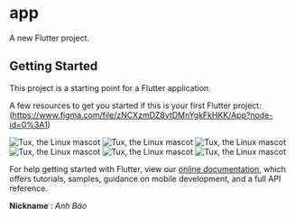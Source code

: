 # app

A new Flutter project.

## Getting Started

This project is a starting point for a Flutter application.

A few resources to get you started if this is your first Flutter project:
(https://www.figma.com/file/zNCXzmDZ8ytDMnYgkFkHKK/App?node-id=0%3A1)


![Tux, the Linux mascot](/assets/images/1.png)
![Tux, the Linux mascot](/assets/images/2.png)
![Tux, the Linux mascot](/assets/images/3.png)
![Tux, the Linux mascot](/assets/images/4.png)
![Tux, the Linux mascot](/assets/images/5.png)
![Tux, the Linux mascot](/assets/images/6.png)

For help getting started with Flutter, view our
[online documentation](https://flutter.dev/docs), which offers tutorials,
samples, guidance on mobile development, and a full API reference.

**Nickname** : <span style="colors.green">*Anh Báo*</span>
